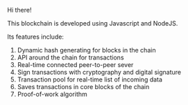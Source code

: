 Hi there!

This blockchain is developed using Javascript and NodeJS. 

Its features include:
1. Dynamic hash generating for blocks in the chain
2. API around the chain for transactions
3. Real-time connected peer-to-peer sever
4. Sign transactions with cryptography and digital signature
5. Transaction pool for real-time list of incoming data
6. Saves transactions in core blocks of the chain 
7. Proof-of-work algorithm

